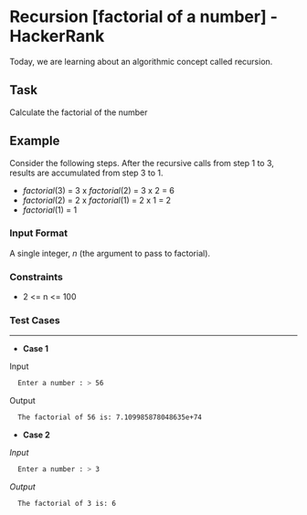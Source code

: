 # Recursion [factorial of a number] - HackerRank

Today, we are learning about an algorithmic concept called recursion.

## Task
Calculate the factorial of the number 

## Example

Consider the following steps. After the recursive calls from step 1 to 3, results are accumulated from step 3 to 1.

* _factorial_(3) = 3 x _factorial_(2) = 3 x 2 = 6
* _factorial_(2) = 2 x _factorial_(1) = 2 x 1 = 2
* _factorial_(1) = 1
  

### Input Format
  
  A single integer, _n_ (the argument to pass to factorial).

### Constraints
  * 2 <= n <= 100
  
### Test Cases
_ _ _ _

* **Case 1**

Input
```bash
  Enter a number : > 56
```
Output
```bash
  The factorial of 56 is: 7.109985878048635e+74
```


* **Case 2**

_Input_
```zsh
  Enter a number : > 3
```

_Output_

```bash
  The factorial of 3 is: 6
```

